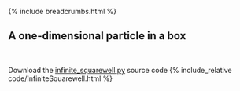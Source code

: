 {% include breadcrumbs.html %}

## A one-dimensional particle in a box
<div class="header_line"><br/></div>

Download the [infinite_squarewell.py](code/infinite_squarewell.py) source code
{% include_relative code/InfiniteSquarewell.html %}



    